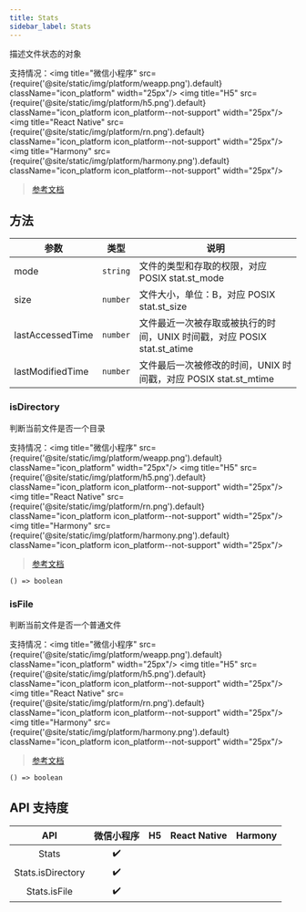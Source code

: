 ```yaml
---
title: Stats
sidebar_label: Stats
---
```


描述文件状态的对象

支持情况：<img title="微信小程序" src={require('@site/static/img/platform/weapp.png').default} className="icon_platform" width="25px"/> <img title="H5" src={require('@site/static/img/platform/h5.png').default} className="icon_platform icon_platform--not-support" width="25px"/> <img title="React Native" src={require('@site/static/img/platform/rn.png').default} className="icon_platform icon_platform--not-support" width="25px"/> <img title="Harmony" src={require('@site/static/img/platform/harmony.png').default} className="icon_platform icon_platform--not-support" width="25px"/>

> [参考文档](https://developers.weixin.qq.com/miniprogram/dev/api/file/Stats.html)

## 方法

| 参数 | 类型 | 说明 |
| --- | --- | --- |
| mode | `string` | 文件的类型和存取的权限，对应 POSIX stat.st_mode |
| size | `number` | 文件大小，单位：B，对应 POSIX stat.st_size |
| lastAccessedTime | `number` | 文件最近一次被存取或被执行的时间，UNIX 时间戳，对应 POSIX stat.st_atime |
| lastModifiedTime | `number` | 文件最后一次被修改的时间，UNIX 时间戳，对应 POSIX stat.st_mtime |

### isDirectory

判断当前文件是否一个目录

支持情况：<img title="微信小程序" src={require('@site/static/img/platform/weapp.png').default} className="icon_platform" width="25px"/> <img title="H5" src={require('@site/static/img/platform/h5.png').default} className="icon_platform icon_platform--not-support" width="25px"/> <img title="React Native" src={require('@site/static/img/platform/rn.png').default} className="icon_platform icon_platform--not-support" width="25px"/> <img title="Harmony" src={require('@site/static/img/platform/harmony.png').default} className="icon_platform icon_platform--not-support" width="25px"/>

> [参考文档](https://developers.weixin.qq.com/miniprogram/dev/api/file/Stats.isDirectory.html)

```tsx
() => boolean
```

### isFile

判断当前文件是否一个普通文件

支持情况：<img title="微信小程序" src={require('@site/static/img/platform/weapp.png').default} className="icon_platform" width="25px"/> <img title="H5" src={require('@site/static/img/platform/h5.png').default} className="icon_platform icon_platform--not-support" width="25px"/> <img title="React Native" src={require('@site/static/img/platform/rn.png').default} className="icon_platform icon_platform--not-support" width="25px"/> <img title="Harmony" src={require('@site/static/img/platform/harmony.png').default} className="icon_platform icon_platform--not-support" width="25px"/>

> [参考文档](https://developers.weixin.qq.com/miniprogram/dev/api/file/Stats.isFile.html)

```tsx
() => boolean
```

## API 支持度

| API | 微信小程序 | H5 | React Native | Harmony |
| :---: | :---: | :---: | :---: | :---: |
| Stats | ✔️ |  |  |  |
| Stats.isDirectory | ✔️ |  |  |  |
| Stats.isFile | ✔️ |  |  |  |
